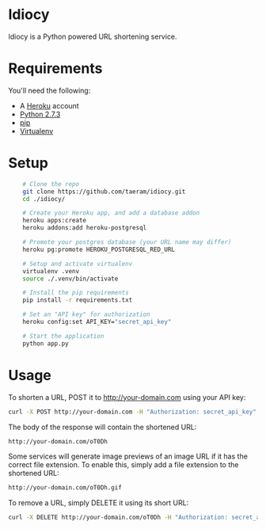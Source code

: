 Idiocy
======

Idiocy is a Python powered URL shortening service.

Requirements
============
You'll need the following:

* A [Heroku](https://www.heroku.com/) account
* [Python 2.7.3](http://www.python.org/)
* [pip](https://github.com/pypa/pip)
* [Virtualenv](https://github.com/pypa/virtualenv)

Setup
=====
```bash
    # Clone the repo
    git clone https://github.com/taeram/idiocy.git
    cd ./idiocy/

    # Create your Heroku app, and add a database addon
    heroku apps:create
    heroku addons:add heroku-postgresql

    # Promote your postgres database (your URL name may differ)
    heroku pg:promote HEROKU_POSTGRESQL_RED_URL

    # Setup and activate virtualenv
    virtualenv .venv
    source ./.venv/bin/activate

    # Install the pip requirements
    pip install -r requirements.txt

    # Set an "API key" for authorization
    heroku config:set API_KEY="secret_api_key"

    # Start the application
    python app.py
```

Usage
=====

To shorten a URL, POST it to http://your-domain.com using your API key:

```bash
curl -X POST http://your-domain.com -H "Authorization: secret_api_key" -F "url=http://example.com/kitty.gif"
```

The body of the response will contain the shortened URL:

```bash
http://your-domain.com/oT0Dh
```

Some services will generate image previews of an image URL if it has the
correct file extension. To enable this, simply add a file extension to the
shortened URL:

```bash
http://your-domain.com/oT0Dh.gif
```

To remove a URL, simply DELETE it using its short URL:

```bash
curl -X DELETE http://your-domain.com/oT0Dh -H "Authorization: secret_api_key"
```
